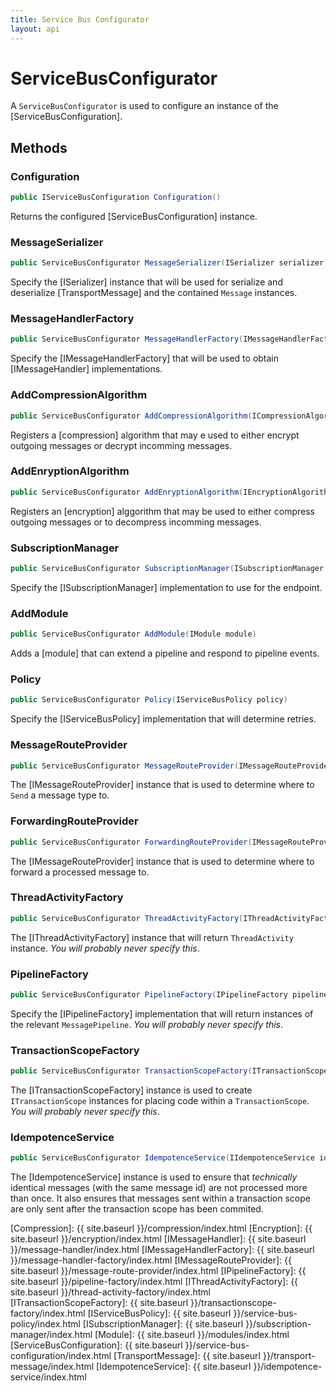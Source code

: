 ```yaml
---
title: Service Bus Configurator
layout: api
---
```

# ServiceBusConfigurator

A `ServiceBusConfigurator` is used to configure an instance of the [ServiceBusConfiguration].

## Methods

### Configuration

~~~ c#
public IServiceBusConfiguration Configuration()
~~~

Returns the configured [ServiceBusConfiguration] instance.

### MessageSerializer

~~~ c#
public ServiceBusConfigurator MessageSerializer(ISerializer serializer)
~~~

Specify the [ISerializer] instance that will be used for serialize and deserialize [TransportMessage] and the contained `Message` instances.

### MessageHandlerFactory

~~~ c#
public ServiceBusConfigurator MessageHandlerFactory(IMessageHandlerFactory messageHandlerFactory)
~~~

Specify the [IMessageHandlerFactory] that will be used to obtain [IMessageHandler] implementations.

### AddCompressionAlgorithm

~~~ c#
public ServiceBusConfigurator AddCompressionAlgorithm(ICompressionAlgorithm algorithm)
~~~

Registers a [compression] algorithm that may e used to either encrypt outgoing messages or decrypt incomming messages.

### AddEnryptionAlgorithm

~~~ c#
public ServiceBusConfigurator AddEnryptionAlgorithm(IEncryptionAlgorithm algorithm)
~~~

Registers an [encryption] alggorithm that may be used to either compress outgoing messages or to decompress incomming messages.

### SubscriptionManager

~~~ c#
public ServiceBusConfigurator SubscriptionManager(ISubscriptionManager manager)
~~~

Specify the [ISubscriptionManager] implementation to use for the endpoint.

### AddModule

~~~ c#
public ServiceBusConfigurator AddModule(IModule module)
~~~

Adds a [module] that can extend a pipeline and respond to pipeline events.

### Policy

~~~ c#
public ServiceBusConfigurator Policy(IServiceBusPolicy policy)
~~~

Specify the [IServiceBusPolicy] implementation that will determine retries.

### MessageRouteProvider

~~~ c#
public ServiceBusConfigurator MessageRouteProvider(IMessageRouteProvider messageRouteProvider)
~~~

The [IMessageRouteProvider] instance that is used to determine where to `Send` a message type to.

### ForwardingRouteProvider

~~~ c#
public ServiceBusConfigurator ForwardingRouteProvider(IMessageRouteProvider forwardingRouteProvider)
~~~

The [IMessageRouteProvider] instance that is used to determine where to forward a processed message to.

### ThreadActivityFactory

~~~ c#
public ServiceBusConfigurator ThreadActivityFactory(IThreadActivityFactory factory)
~~~

The [IThreadActivityFactory] instance that will return `ThreadActivity` instance.  *You will probably never specify this*. 

### PipelineFactory

~~~ c#
public ServiceBusConfigurator PipelineFactory(IPipelineFactory pipelineFactory)
~~~

Specify the [IPipelineFactory] implementation that will return instances of the relevant `MessagePipeline`.  *You will probably never specify this*.

### TransactionScopeFactory

~~~ c#
public ServiceBusConfigurator TransactionScopeFactory(ITransactionScopeFactory transactionScopeFactory)
~~~

The [ITransactionScopeFactory] instance is used to create `ITransactionScope` instances for placing code within a `TransactionScope`.  *You will probably never specify this*.

### IdempotenceService

~~~ c#
public ServiceBusConfigurator IdempotenceService(IIdempotenceService idempotenceService)
~~~

The [IdempotenceService] instance is used to ensure that *technically* identical messages (with the same message id) are not processed more than once.  It also ensures that messages sent within a transaction scope are only sent after the transaction scope has been commited.

[Compression]: {{ site.baseurl }}/compression/index.html
[Encryption]: {{ site.baseurl }}/encryption/index.html
[IMessageHandler]: {{ site.baseurl }}/message-handler/index.html
[IMessageHandlerFactory]: {{ site.baseurl }}/message-handler-factory/index.html
[IMessageRouteProvider]: {{ site.baseurl }}/message-route-provider/index.html
[IPipelineFactory]: {{ site.baseurl }}/pipeline-factory/index.html
[IThreadActivityFactory]: {{ site.baseurl }}/thread-activity-factory/index.html
[ITransactionScopeFactory]: {{ site.baseurl }}/transactionscope-factory/index.html
[IServiceBusPolicy]: {{ site.baseurl }}/service-bus-policy/index.html
[ISubscriptionManager]: {{ site.baseurl }}/subscription-manager/index.html
[Module]: {{ site.baseurl }}/modules/index.html
[ServiceBusConfiguration]: {{ site.baseurl }}/service-bus-configuration/index.html
[TransportMessage]: {{ site.baseurl }}/transport-message/index.html
[IdempotenceService]: {{ site.baseurl }}/idempotence-service/index.html